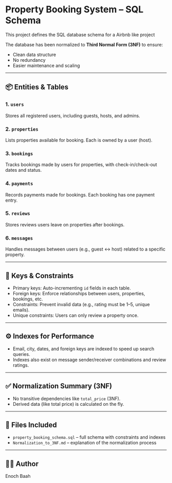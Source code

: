 # Property Booking System – SQL Schema

This project defines the SQL database schema for a Airbnb like project 

The database has been normalized to **Third Normal Form (3NF)** to ensure:
- Clean data structure
- No redundancy
- Easier maintenance and scaling

---

## 📦 Entities & Tables

### 1. `users`
Stores all registered users, including guests, hosts, and admins.

### 2. `properties`
Lists properties available for booking. Each is owned by a user (host).

### 3. `bookings`
Tracks bookings made by users for properties, with check-in/check-out dates and status.

### 4. `payments`
Records payments made for bookings. Each booking has one payment entry.

### 5. `reviews`
Stores reviews users leave on properties after bookings.

### 6. `messages`
Handles messages between users (e.g., guest ↔ host) related to a specific property.

---

## 🔐 Keys & Constraints

- Primary keys: Auto-incrementing `id` fields in each table.
- Foreign keys: Enforce relationships between users, properties, bookings, etc.
- Constraints: Prevent invalid data (e.g., rating must be 1–5, unique emails).
- Unique constraints: Users can only review a property once.

---

## ⚙️ Indexes for Performance

- Email, city, dates, and foreign keys are indexed to speed up search queries.
- Indexes also exist on message sender/receiver combinations and review ratings.

---

## ✅ Normalization Summary (3NF)

- No transitive dependencies like `total_price` (3NF).
- Derived data (like total price) is calculated on the fly.

---

## 📁 Files Included

- `property_booking_schema.sql` – full schema with constraints and indexes
- `Normalization_to_3NF.md` – explanation of the normalization process

---

## 🙋‍♂️ Author
Enoch Baah  